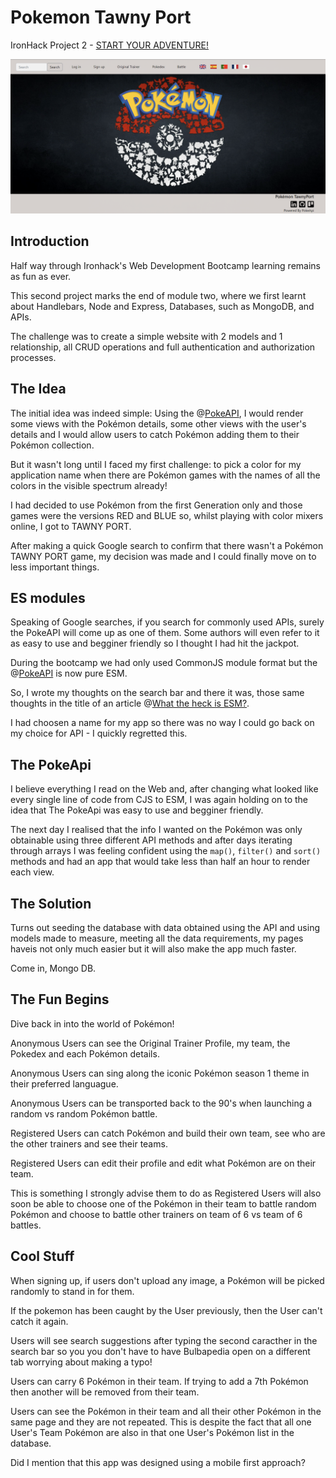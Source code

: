 # Pokemon Tawny Port

IronHack Project 2 - [START YOUR ADVENTURE!](https://joaomiguelinacio.github.io/demon-slayer-dodging/)

![](./public/images/read-me-home-page.png)

## Introduction

Half way through Ironhack's Web Development Bootcamp learning remains as fun as ever.

This second project marks the end of module two, where we first learnt about Handlebars, Node and Express, Databases, such as MongoDB, and APIs.

The challenge was to create a simple website with 2 models and 1 relationship, all CRUD operations and full authentication and authorization processes.

## The Idea

The initial idea was indeed simple: Using the @[PokeAPI](https://pokeapi.co/), I would render some views with the Pokémon details, some other views with the user's details and I would allow users to catch Pokémon adding them to their Pokémon collection.

But it wasn't long until I faced my first challenge: to pick a color for my application name when there are Pokémon games with the names of all the colors in the visible spectrum already!

I had decided to use Pokémon from the first Generation only and those games were the versions RED and BLUE so, whilst playing with color mixers online, I got to TAWNY PORT.

After making a quick Google search to confirm that there wasn't a Pokémon TAWNY PORT game, my decision was made and I could finally move on to less important things.

## ES modules

Speaking of Google searches, if you search for commonly used APIs, surely the PokeAPI will come up as one of them. Some authors will even refer to it as easy to use and begginer friendly so I thought I had hit the jackpot. 

During the bootcamp we had only used CommonJS module format but the @[PokeAPI](https://pokeapi.co/) is now pure ESM.

So, I wrote my thoughts on the search bar and there it was, those same thoughts in the title of an article @[What the heck is ESM?](https://dev.to/iggredible/what-the-heck-are-cjs-amd-umd-and-esm-ikm#:~:text=ESM%20stands%20for%20ES%20Modules,import%20React%20from%20'react'%3B).

I had choosen a name for my app so there was no way I could go back on my choice for API - I quickly regretted this.

## The PokeApi

I believe everything I read on the Web and, after changing what looked like every single line of code from CJS to ESM, I was again holding on to the idea that The PokeApi was easy to use and begginer friendly.

The next day I realised that the info I wanted on the Pokémon was only obtainable using three different API methods and after days iterating through arrays I was feeling confident using the `map()`, `filter()` and `sort()` methods and had an app that would take less than half an hour to render each view.

## The Solution

Turns out seeding the database with data obtained using the API and using models made to measure, meeting all the data requirements, my pages haveis not only much easier but it will also make the app much faster.

Come in, Mongo DB.

## The Fun Begins

Dive back in into the world of Pokémon!

Anonymous Users can see the Original Trainer Profile, my team, the Pokedex and each Pokémon details. 

Anonymous Users can sing along the iconic Pokémon season 1 theme in their preferred languague.

Anonymous Users can be transported back to the 90's when launching a random vs random Pokémon battle.

Registered Users can catch Pokémon and build their own team, see who are the other trainers and see their teams.

Registered Users can edit their profile and edit what Pokémon are on their team.

This is something I strongly advise them to do as Registered Users will also soon be able to choose one of the Pokémon in their team to battle random Pokémon and choose to battle other trainers on team of 6 vs team of 6 battles.

## Cool Stuff

When signing up, if users don't upload any image, a Pokémon will be picked randomly to stand in for them.

If the pokemon has been caught by the User previously, then the User can't catch it again.

Users will see search suggestions after typing the second caracther in the search bar so you you don't have to have Bulbapedia open on a different tab worrying about making a typo!

Users can carry 6 Pokémon in their team. If trying to add a 7th Pokémon then another will be removed from their team.

Users can see the Pokémon in their team and all their other Pokémon in the same page and they are not repeated. This is despite the fact that all one User's Team Pokémon are also in that one User's Pokémon list in the database. 

Did I mention that this app was designed using a mobile first approach?
